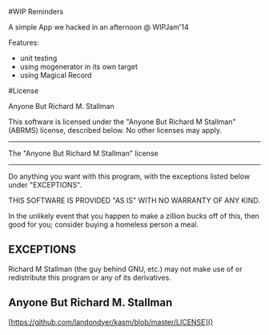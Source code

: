#WIP Reminders

A simple App we hacked in an afternoon @ WIPJam'14

Features:
- unit testing
- using mogenerator in its own target
- using Magical Record


#License

Anyone But Richard M. Stallman

This software is licensed under the "Anyone But Richard M Stallman"
(ABRMS) license, described below. No other licenses may apply.


--------------------------------------------
The "Anyone But Richard M Stallman" license

--------------------------------------------

Do anything you want with this program, with the exceptions listed
below under "EXCEPTIONS".

THIS SOFTWARE IS PROVIDED "AS IS" WITH NO WARRANTY OF ANY KIND.

In the unlikely event that you happen to make a zillion bucks off of
this, then good for you; consider buying a homeless person a meal.


EXCEPTIONS
----------

Richard M Stallman (the guy behind GNU, etc.) may not make use of or
redistribute this program or any of its derivatives.
## Anyone But Richard M. Stallman


[https://github.com/landondyer/kasm/blob/master/LICENSE]()